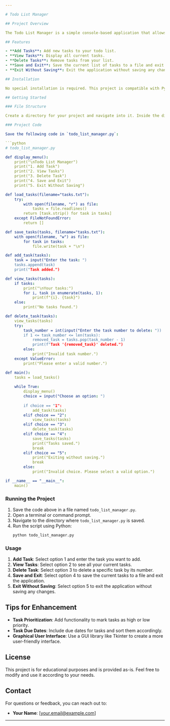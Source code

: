 ```yaml
---

# Todo List Manager

## Project Overview

The Todo List Manager is a simple console-based application that allows users to manage their tasks. Users can add, view, and delete tasks, and the application can save tasks to a file and load them when the application starts. This project is designed to help beginners practice Python programming concepts such as functions, lists, and file handling.

## Features

- **Add Tasks**: Add new tasks to your todo list.
- **View Tasks**: Display all current tasks.
- **Delete Tasks**: Remove tasks from your list.
- **Save and Exit**: Save the current list of tasks to a file and exit the application.
- **Exit Without Saving**: Exit the application without saving any changes.

## Installation

No special installation is required. This project is compatible with Python 3.x. Ensure Python is installed on your computer.

## Getting Started

### File Structure

Create a directory for your project and navigate into it. Inside the directory, create a Python file named `todo_list_manager.py`.

### Project Code

Save the following code in `todo_list_manager.py`:

```python
# todo_list_manager.py

def display_menu():
    print("\nTodo List Manager")
    print("1. Add Task")
    print("2. View Tasks")
    print("3. Delete Task")
    print("4. Save and Exit")
    print("5. Exit Without Saving")

def load_tasks(filename="tasks.txt"):
    try:
        with open(filename, "r") as file:
            tasks = file.readlines()
        return [task.strip() for task in tasks]
    except FileNotFoundError:
        return []

def save_tasks(tasks, filename="tasks.txt"):
    with open(filename, "w") as file:
        for task in tasks:
            file.write(task + "\n")

def add_task(tasks):
    task = input("Enter the task: ")
    tasks.append(task)
    print("Task added.")

def view_tasks(tasks):
    if tasks:
        print("\nYour tasks:")
        for i, task in enumerate(tasks, 1):
            print(f"{i}. {task}")
    else:
        print("No tasks found.")

def delete_task(tasks):
    view_tasks(tasks)
    try:
        task_number = int(input("Enter the task number to delete: "))
        if 1 <= task_number <= len(tasks):
            removed_task = tasks.pop(task_number - 1)
            print(f"Task '{removed_task}' deleted.")
        else:
            print("Invalid task number.")
    except ValueError:
        print("Please enter a valid number.")

def main():
    tasks = load_tasks()
    
    while True:
        display_menu()
        choice = input("Choose an option: ")
        
        if choice == "1":
            add_task(tasks)
        elif choice == "2":
            view_tasks(tasks)
        elif choice == "3":
            delete_task(tasks)
        elif choice == "4":
            save_tasks(tasks)
            print("Tasks saved.")
            break
        elif choice == "5":
            print("Exiting without saving.")
            break
        else:
            print("Invalid choice. Please select a valid option.")

if __name__ == "__main__":
    main()
```

### Running the Project

1. Save the code above in a file named `todo_list_manager.py`.
2. Open a terminal or command prompt.
3. Navigate to the directory where `todo_list_manager.py` is saved.
4. Run the script using Python:
   ```bash
   python todo_list_manager.py
   ```

### Usage

1. **Add Task**: Select option 1 and enter the task you want to add.
2. **View Tasks**: Select option 2 to see all your current tasks.
3. **Delete Task**: Select option 3 to delete a specific task by its number.
4. **Save and Exit**: Select option 4 to save the current tasks to a file and exit the application.
5. **Exit Without Saving**: Select option 5 to exit the application without saving any changes.

## Tips for Enhancement

- **Task Prioritization**: Add functionality to mark tasks as high or low priority.
- **Task Due Dates**: Include due dates for tasks and sort them accordingly.
- **Graphical User Interface**: Use a GUI library like Tkinter to create a more user-friendly interface.

## License

This project is for educational purposes and is provided as-is. Feel free to modify and use it according to your needs.

## Contact

For questions or feedback, you can reach out to:

- **Your Name**: [your.email@example.com]

---
```

